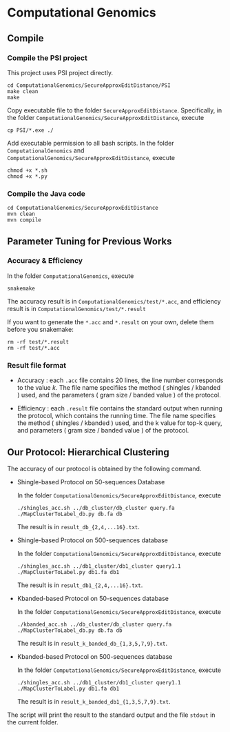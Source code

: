 # Computational Genomics

## Compile

### Compile the PSI project
This project uses PSI project directly.
``` 
cd ComputationalGenomics/SecureApproxEditDistance/PSI
make clean
make
```

Copy executable file to the folder `SecureApproxEditDistance`. Specifically, in the folder `ComputationalGenomics/SecureApproxEditDistance`, execute
``` 
cp PSI/*.exe ./
```

Add executable permission to all bash scripts.
In the folder `ComputationalGenomics` and `ComputationalGenomics/SecureApproxEditDistance`, execute
```
chmod +x *.sh
chmod +x *.py
```

### Compile the Java code
```
cd ComputationalGenomics/SecureApproxEditDistance
mvn clean
mvn compile
```

## Parameter Tuning for Previous Works

### Accuracy & Efficiency
In the folder `ComputationalGenomics`, execute
```
snakemake
```

The accuracy result is in `ComputationalGenomics/test/*.acc`, and efficiency result is in `ComputationalGenomics/test/*.result`

If you want to generate the `*.acc` and `*.result` on your own, delete them before you snakemake:
```
rm -rf test/*.result
rm -rf test/*.acc
```

### Result file format

- Accuracy : each `.acc` file contains 20 lines, the line number corresponds to the value $k$. 
The file name specifiies the method ( shingles / kbanded ) used, and the parameters ( gram size / banded value ) of the protocol.

- Efficiency : each `.result` file contains the standard output when running the protocol, which contains the running time. 
The file name specifies the method ( shingles / kbanded ) used, and the k value for top-k query, and parameters ( gram size / banded value ) of the protocol.

## Our Protocol: Hierarchical Clustering
The accuracy of our protocol is obtained by the following command.

* Shingle-based Protocol on 50-sequences Database

  In the folder `ComputationalGenomics/SecureApproxEditDistance`, execute
  ```
  ./shingles_acc.sh ../db_cluster/db_cluster query.fa ./MapClusterToLabel_db.py db.fa db
  ```

  The result is in `result_db_{2,4,...16}.txt`.

* Shingle-based Protocol on 500-sequences database
  
  In the folder `ComputationalGenomics/SecureApproxEditDistance`, execute
  ```
  ./shingles_acc.sh ../db1_cluster/db1_cluster query1.1 ./MapClusterToLabel.py db1.fa db1
  ```

  The result is in `result_db1_{2,4,...16}.txt`.

* Kbanded-based Protocol on 50-sequences database

  In the folder `ComputationalGenomics/SecureApproxEditDistance`, execute
  ```
  ./kbanded_acc.sh ../db_cluster/db_cluster query.fa ./MapClusterToLabel_db.py db.fa db
  ```
    
  The result is in `result_k_banded_db_{1,3,5,7,9}.txt`.

* Kbanded-based Protocol on 500-sequences database

  In the folder `ComputationalGenomics/SecureApproxEditDistance`, execute
  ```
  ./shingles_acc.sh ../db1_cluster/db1_cluster query1.1 ./MapClusterToLabel.py db1.fa db1
  ```
  
  The result is in `result_k_banded_db1_{1,3,5,7,9}.txt`.

The script will print the result to the standard output and the file `stdout` in the current folder.